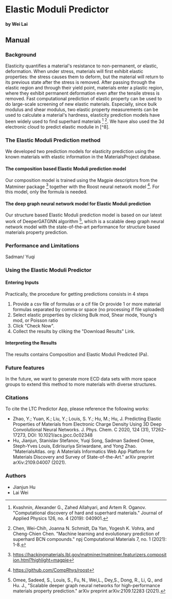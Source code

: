 
# Elastic Moduli Predictor
#### by Wei Lai

## Manual

### Background

Elasticity quantifies a material's resistance to non-permanent, or elastic, deformation. When under stress, materials will first exhibit elastic properties: the stress causes them to deform, but the material will return to its previous state after the stress is removed. After passing through the elastic region and through their yield point, materials enter a plastic region, where they exhibit permanent deformation even after the tensile stress is removed. Fast computational prediction of elastic property can be used to do large-scale screening of new elastic materials. Especially, since bulk modulus and shear modulus, two elastic property measurements can be used to calculate a material's hardness, elasticity prediction models have been widely used to find superhard materials 
[^2] [^7]. We have also used the 3d electronic cloud to predict elastic modulie in [^8].

### The Elastic Moduli Prediction method

We developed two prediction models for elasticity prediction using the known materials with elastic information in the MaterialsProject database. 

#### The composition based Elastic Moduli prediction model

Our composition model is trained using the Magpie descriptors from the Matminer package [^4] together with the Roost neural network model [^5]. 
For this model, only the formula is needed. 

#### The deep graph neural network model for Elastic Moduli prediction

Our structure based Elastic Moduli prediction model is based on our latest work of DeeperGATGNN algorithm [^6], which is a scalable deep graph neural network model with the state-of-the-art performance for structure based materials property prediction. 

### Performance and Limitations

Sadman/ Yuqi

### Using the Elastic Moduli Predictor

#### Entering Inputs

Practically, the procedure for getting predictions consists in 4 steps

1. Provide a csv file of formulas or a cif file Or provide 1 or more material formulas separated by comma or space (no processing if file uploaded)
2. Select elastic properties by clicking Bulk mod, Shear mode, Young's mod, or Poisson ratio
3. Click "Check Now".
4. Collect the results by cliking the "Download Results" Link.

#### Interpreting the Results

The results contains Composition and Elastic Moduli Predicted (Pa).

### Future features

In the future, we want to generate more ECD data sets with more space groups to extend this method to more materials with diverse structures.

### Citations

To cite the LTC Predictor App, please reference the following works:

- Zhao, Y.; Yuan, K.; Liu, Y.; Louis, S. Y.; Hu, M.; Hu, J. Predicting Elastic Properties of Materials from Electronic Charge Density Using 3D Deep Convolutional Neural Networks. J. Phys. Chem. C 2020, 124 (31), 17262– 17273,  DOI: 10.1021/acs.jpcc.0c02348
- Hu, Jianjun, Stanislav Stefanov, Yuqi Song, Sadman Sadeed Omee, Steph-Yves Louis, Edirisuriya Siriwardane, and Yong Zhao. "MaterialsAtlas. org: A Materials Informatics Web App Platform for Materials Discovery and Survey of State-of-the-Art." arXiv preprint arXiv:2109.04007 (2021).


[^1]: Zhao, Y.; Yuan, K.; Liu, Y.; Louis, S. Y.; Hu, M.; Hu, J. Predicting Elastic Properties of Materials from Electronic Charge Density Using 3D Deep Convolutional Neural Networks. J. Phys. Chem. C 2020, 124 (31), 17262– 17273,  DOI: 10.1021/acs.jpcc.0c02348
[^2]: Kvashnin, Alexander G., Zahed Allahyari, and Artem R. Oganov. "Computational discovery of hard and superhard materials." Journal of Applied Physics 126, no. 4 (2019): 040901.
[^4]: https://hackingmaterials.lbl.gov/matminer/matminer.featurizers.composition.html?highlight=magpie
[^5]: https://github.com/CompRhys/roost
[^6]:Omee, Sadeed, S., Louis, S.,  Fu, N., Wei,L., Dey,S., Dong, R.,  Li, Q., and  Hu. J., "Scalable deeper graph neural networks for high-performance materials property prediction." arXiv preprint arXiv:2109.12283 (2021).
[^7]: Chen, Wei-Chih, Joanna N. Schmidt, Da Yan, Yogesh K. Vohra, and Cheng-Chien Chen. "Machine learning and evolutionary prediction of superhard BCN compounds." npj Computational Materials 7, no. 1 (2021): 1-8.

### Authors

- Jianjun Hu
- Lai Wei
